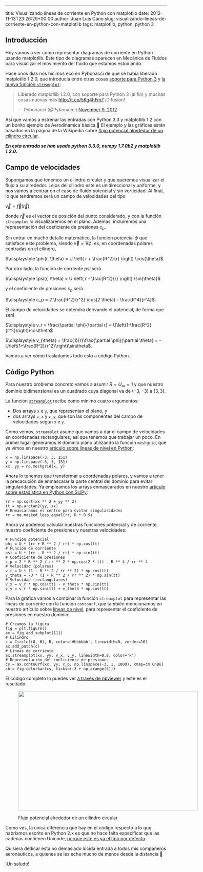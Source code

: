 ---
title: Visualizando líneas de corriente en Python con matplotlib
date: 2012-11-13T23:26:29+00:00
author: Juan Luis Cano
slug: visualizando-lineas-de-corriente-en-python-con-matplotlib
tags: matplotlib, python, python 3

## Introducción

Hoy vamos a ver cómo representar diagramas de corriente en Python usando matplotlib. Este tipo de diagramas aparecen en Mecánica de Fluidos para visualizar el movimiento del fluido que estamos estudiando.

Hace unos días nos hicimos eco en Pybonacci de que se había liberado matplotlib 1.2.0, que introducía entre otras cosas [soporte para Python 3](http://matplotlib.org/users/whats_new.html#streamplot) y [la nueva función `streamplot`](http://matplotlib.org/users/whats_new.html#streamplot):

<blockquote class="twitter-tweet" width="550">
  <p>
    Liberado matplotlib 1.2.0, con soporte para Python 3 (al fin) y muchas cosas nuevas más <a href="http://t.co/5Kg4hFm7">http://t.co/5Kg4hFm7</a> ¡Difusión!
  </p>
  
  <p>
    &mdash; Pybonacci (@Pybonacci) <a href="https://twitter.com/Pybonacci/statuses/266798396654882816">November 9, 2012</a>
  </p>
</blockquote>



Así que vamos a estrenar las entradas con Python 3.3 y matplotlib 1.2 con un bonito ejemplo de Aerodinámica básica 🙂 El ejemplo y las gráficas están basados en la página de la Wikipedia sobre [flujo potencial alrededor de un cilindro circular](http://en.wikipedia.org/wiki/Potential_flow_around_a_circular_cylinder).

_**En esta entrada se han usado python 3.3.0, numpy 1.7.0b2 y matplotlib 1.2.0.**_

<!--more-->

## Campo de velocidades

Supongamos que tenemos un cilindro circular y que queremos visualizar el flujo a su alrededor. Lejos del cilindro este es unidireccional y uniforme, y nos vamos a centrar en el caso de fluido potencial y sin vorticidad. Al final, lo que tendremos será un campo de velocidades del tipo

$\displaystyle \vec{v} = \vec{f}(\vec{r})$

donde $\vec{r}$ es el vector de posición del punto considerado, y con la función `streamplot` lo visualizaremos en el plano. Además, incluiremos una representación del coeficiente de presiones $c_p$.

Sin entrar en mucho detalle matemático, la función potencial $\phi$ que satisface este problema, siendo $\vec{v} = \nabla{\phi}$, es, en coordenadas polares centradas en el cilindro,

$\displaystyle \phi(r, \theta) = U \left( r + \frac{R^2}{r} \right) \cos{\theta}$.

Por otro lado, la función de corriente $psi$ será

$\displaystyle \psi(r, \theta) = U \left( r - \frac{R^2}{r} \right) \sin{\theta}$

y el coeficiente de presiones $c_p$ será

$\displaystyle c_p = 2 \frac{R^2}{r^2} \cos(2 \theta) - \frac{R^4}{r^4}$.

El campo de velocidades se obtendrá derivando el potencial, de forma que será

$\displaystyle v_r = \frac{\partial \phi}{\partial r} = U\left(1-\frac{R^2}{r^2}\right)\cos\theta$
  
$\displaystyle v_{\theta} = \frac{1}{r}\frac{\partial \phi}{\partial \theta} = - U\left(1+\frac{R^2}{r^2}\right)\sin\theta$.

Vamos a ver cómo trasladamos todo esto a código Python.

## Código Python

Para nuestro problema concreto vamos a asumir $R = U_{\infty} = 1$ y que nuestro dominio bidimensional es un cuadrado cuya diagonal va de $(-3, -3)$ a $(3, 3)$.

La función [`streamplot`](http://matplotlib.org/api/axes_api.html#matplotlib.axes.Axes.streamplot) recibe como mínimo cuatro argumentos:

  * Dos arrays `x` e `y`, que representan el plano, y
  * dos arrays `v_x` y `v_y`, que son las componentes del campo de velocidades según `x` e `y`.

Como vemos, `streamplot` asume que vamos a dar el campo de velocidades en coordenadas rectangulares, así que tenemos que trabajar un poco. En primer lugar generamos el dominio plano utilizando la función `meshgrid`, que ya vimos en nuestro [artículo sobre líneas de nivel en Python](http://pybonacci.org/2012/04/13/dibujando-lineas-de-nivel-en-python-con-matplotlib/ "Dibujando líneas de nivel en Python con matplotlib"):

<pre><code class="language-python">x = np.linspace(-3, 3, 151)
y = np.linspace(-3, 3, 151)
xx, yy = np.meshgrid(x, y)</code></pre>

Ahora lo tenemos que transformar a coordenadas polares, y vamos a tener la precacución de enmascarar la parte central del dominio para evitar singularidades. Ya empleamos los arrays enmascarados en nuestro [artículo sobre estadística en Python con SciPy](http://pybonacci.org/2012/04/21/estadistica-en-python-con-scipy/ "Estadística en Python con SciPy (I)"):

<pre><code class="language-python">rr = np.sqrt(xx ** 2 + yy ** 2)
tt = np.arctan2(yy, xx)
# Enmascaramos el centro para evitar singularidades
rr = ma.masked_less_equal(rr, R * 0.9)</code></pre>

Ahora ya podemos calcular nuestras funciones potencial y de corriente, nuestro coeficiente de presiones y nuestras velocidades:

<pre><code class="language-python"># Función potencial
phi = U * (rr + R ** 2 / rr) * np.cos(tt)
# Función de corriente
psi = U * (rr - R ** 2 / rr) * np.sin(tt)
# Coeficiente de presiones
c_p = 2 * R ** 2 / rr ** 2 * np.cos(2 * tt) - R ** 4 / rr ** 4
# Velocidad (polares)
v_r = U * (1 - R ** 2 / rr ** 2) * np.cos(tt)
v_theta = -U * (1 + R ** 2 / rr ** 2) * np.sin(tt)
# Velocidad (rectangulares)
v_x = v_r * np.cos(tt) - v_theta * np.sin(tt)
v_y = v_r * np.sin(tt) + v_theta * np.cos(tt)</code></pre>

Para la gráfica vamos a combinar la función `streamplot` para representar las líneas de corriente con la función `contourf`, que también mencionamos en nuestro artículo sobre [líneas de nivel](http://pybonacci.org/2012/04/13/dibujando-lineas-de-nivel-en-python-con-matplotlib/ "Dibujando líneas de nivel en Python con matplotlib"), para representar el coeficiente de presiones en nuestro dominio:

<pre><code class="language-python"># Creamos la figura
fig = plt.figure()
ax = fig.add_subplot(111)
# Cilindro
c = Circle((0, 0), R, color='#bbbbbb', linewidth=0, zorder=10)
ax.add_patch(c)
# Líneas de corriente
ax.streamplot(xx, yy, v_x, v_y, linewidth=0.8, color='k')
# Representación del coeficiente de presiones
cs = ax.contourf(xx, yy, c_p, np.linspace(-3, 1, 1000), cmap=cm.GnBu)
cb = fig.colorbar(cs, ticks=(-3 + np.arange(5)))</code></pre>

El código completo lo puedes ver [a través de nbviewer](http://nbviewer.ipython.org/4046447/) y este es el resultado:<figure id="attachment_1219" style="width: 560px" class="wp-caption aligncenter">

[<img class=" wp-image-1219 " title="Líneas de corriente" alt="" src="http://new.pybonacci.org/images/2012/11/lineas-corriente1.png" height="373" width="560" srcset="https://pybonacci.org/wp-content/uploads/2012/11/lineas-corriente1.png 900w, https://pybonacci.org/wp-content/uploads/2012/11/lineas-corriente1-300x200.png 300w" sizes="(max-width: 560px) 100vw, 560px" />](http://new.pybonacci.org/images/2012/11/lineas-corriente1.png)<figcaption class="wp-caption-text">Flujo potencial alrededor de un cilindro circular</figcaption></figure> 

Como ves, la única diferencia que hay en el código respecto a lo que habríamos escrito en Python 2.x es que no hace falta especificar que las cadenas contienen Unicode, [porque este es ya el tipo por defecto](http://docs.python.org/3.0/whatsnew/3.0.html#text-vs-data-instead-of-unicode-vs-8-bit).

Quisiera dedicar esta no demasiado lúcida entrada a todos mis compañeros aeronáuticos, a quienes se les echa mucho de menos desde la distancia 🙂

¡Un saludo!